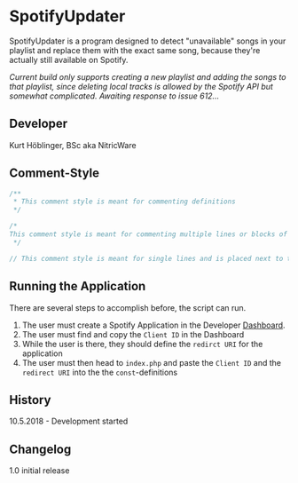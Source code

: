 # SpotifyUpdater

SpotifyUpdater is a program designed to detect "unavailable" songs in your playlist and replace them with the exact same song, because they're actually still available on Spotify.

*Current build only supports creating a new playlist and adding the songs to that playlist, since deleting local tracks is allowed by the Spotify API but somewhat complicated. Awaiting response to issue 612...*

## Developer
Kurt Höblinger, BSc aka NitricWare

## Comment-Style

```php
/**
 * This comment style is meant for commenting definitions
 */

/*
This comment style is meant for commenting multiple lines or blocks of code.
 */

// This comment style is meant for single lines and is placed next to the lines
```

## Running the Application
There are several steps to accomplish before, the script can run.
1. The user must create a Spotify Application in the Developer [Dashboard].
2. The user must find and copy the ``Client ID`` in the Dashboard
3. While the user is there, they should define the ``redirct URI`` for the application
4. The user must then head to ``index.php`` and paste the ``Client ID`` and the ``redirect URI`` into the the ``const``-definitions

## History
10.5.2018 - Development started

## Changelog
1.0 initial release

[Dashboard]: https://beta.developer.spotify.com/dashboard/applications